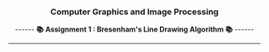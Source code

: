 <div align = "center">

### Computer Graphics and Image Processing

------ **📚 Assignment 1 : Bresenham's Line Drawing Algorithm 📚** ------

<hr>
</div>
